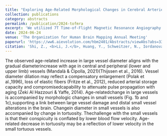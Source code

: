 ```yaml
---
title: "Exploring Age-Related Morphological Changes in Cerebral Arteries: A 7T TOF MRA Study"
collection: publications
category: abstracts
permalink: /publication/2024-tofmra
excerpt: 'We utilized 7T Time-of-Flight Magnetic Resonance Angiography (TOF MRA) to analyze age-related changes in cerebral arterial diameter and tortuosity, finding that aging is associated with increased diameter in large vessels, decreased diameter and tortuosity in small vessels, and potential implications for cerebrovascular health in older adults.'
date: 2024-06-24
venue: 'The Organization for Human Brain Mapping Annual Meeting'
paperurl: 'https://ww6.aievolution.com/hbm2401/Abstracts/viewAbs?abs=3337'
citation: 'Shi, Z., <b>Li, J.</b>, Huang, Y., Schweitzer, N., Iordanova, B., Ibrahim, T. S., Yang, S., Stetten, G. D., Aizenstein, H. J., Wu, M. (2024, June 24-25). <i>Exploring Age-Related Morphological Changes in Cerebral Arteries: A 7T TOF MRA Study</i> [Poster Abstract]. The Organization for Human Brain Mapping 2024 Annual Meeting, <i>virtual</i>.'
---
```


The observed age-related increase in large vessel diameter aligns with the gradual diameterincrease with age in central and peripheral (lower and upper limb) vessels (Mandalà & Cipolla, 2021)(Thijssen et al., 2016). Vessel diameter dilation may reflect a compensatory enlargement (Polak et al.,1996), loss of elastic fibers (Fritze et al., 2012), reduced arterial storage capacity and compromisedcapability to attenuate pulse propagation with aging (Zeki Al Hazzouri & Yaffe, 2014). Age-relatedchange in large vessels is accompanied by morphologic changes in small vessels (Fig. 1b and 1c),supporting a link between large vessel damage and distal small vessel alterations in the brain. Changein diameter in small vessels is also accompanied by change in tortuosity. Thechallenge with the small vessels is that their conspicuity is conflated by lower blood flow velocity. Age-related decrease in tortuosity may be a reflection of lower velocity in the small tortuous vessels.
